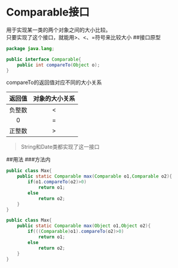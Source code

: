 Comparable接口
============
用于实现某一类的两个对象之间的大小比较。  
只要实现了这个接口，就能用>、<、=符号来比较大小
##接口原型
```java
package java.lang;

public interface Comparable{
    public int compareTo(Object o);
}
```
compareTo的返回值对应不同的大小关系

|返回值|对象的大小关系
|:----:|:------:
|负整数|<
|0|=
|正整数|>
>String和Date类都实现了这一接口

##用法
###方法内
```java
public class Max{
    public static Comparable max(Comparable o1,Comparable o2){
        if(o1.compareTo(o2)>0)
            return o1;
        else 
            return o2;
    }
}
```
```java
public class Max{
    public static Comparable max(Object o1,Object o2){
        if(((Comparable)o1).compareTo(o2)>0)
            return o1;
        else 
            return o2;
    }
}
```
